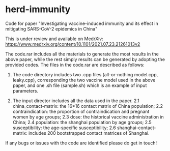 # herd-immunity
Code for paper "Investigating vaccine-induced immunity and its effect in mitigating SARS-CoV-2 epidemics in China"

This is under review and available on MedrXiv: https://www.medrxiv.org/content/10.1101/2021.07.23.21261013v2

The code.rar includes all the materials to generate the most results in the above paper, while the rest simply results can be generated by adopting the provided codes. The files in the code.rar are described as follows:

1. The code directory includes two .cpp files (all-or-nothing model.cpp, leaky.cpp), corresponding the two vaccine model used in the above paper, and one .sh file (sample.sh) which is an example of input parameters.

2. The input director includes all the data used in the paper. 
2.1 china_contact-matrix: the 16*16 contact matrix of China population;
2.2 contraindication: the proportion of contraindication and pregnant women by age groups;
2.3 dose: the historical vaccine administration in China;
2.4 population: the shanghai population by age groups;
2.5 susceptibility: the age-specific susceptibility;
2.6 shanghai-contact-matrix: includes 200 bootstrapped contact matrices of Shanghai.

If any bugs or issues with the code are identified please do get in touch!




